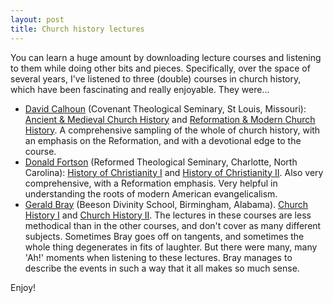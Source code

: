 ```yaml
---
layout: post
title: Church history lectures
---
```

You can learn a huge amount by downloading lecture courses and listening to them while doing other bits and pieces. Specifically, over the space of several years, I've listened to three (double) courses in church history, which have been fascinating and really enjoyable. They were...

* [David Calhoun](http://www.covenantseminary.edu/the-thistle/catching-up-with-dr-calhoun/) (Covenant Theological Seminary, St Louis, Missouri): [Ancient & Medieval Church History](http://www.covenantseminary.edu/resources/courses/ancient-medieval-church-history/) and [Reformation & Modern Church History](http://www.covenantseminary.edu/resources/courses/reformation-modern-church-history/). A comprehensive sampling of the whole of church history, with an emphasis on the Reformation, and with a devotional edge to the course.
* [Donald Fortson](http://www.rts.edu/seminary/faculty/bio.aspx?id=91) (Reformed Theological Seminary, Charlotte, North Carolina): [History of Christianity I](https://itunes.apple.com/gb/course/history-christianity-i-dr./id574799393) and [History of Christianity II](https://itunes.apple.com/gb/course/history-christianity-ii-dr./id516276353). Also very comprehensive, with a Reformation emphasis. Very helpful in understanding the roots of modern American evangelicalism.
* [Gerald Bray](http://en.wikipedia.org/wiki/Gerald_Bray) (Beeson Divinity School, Birmingham, Alabama). [Church History I](http://www.biblicaltraining.org/church-history-1/gerald-bray) and [Church History II](http://www.biblicaltraining.org/church-history-2/gerald-bray). The lectures in these courses are less methodical than in the other courses, and don't cover as many different subjects. Sometimes Bray goes off on tangents, and sometimes the whole thing degenerates in fits of laughter. But there were many, many 'Ah!' moments when listening to these lectures. Bray manages to describe the events in such a way that it all makes so much sense.

Enjoy!
